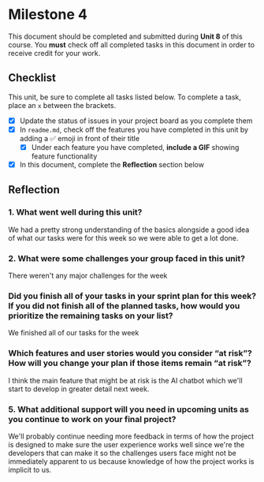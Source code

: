# Milestone 4

This document should be completed and submitted during **Unit 8** of this course. You **must** check off all completed tasks in this document in order to receive credit for your work.

## Checklist

This unit, be sure to complete all tasks listed below. To complete a task, place an `x` between the brackets.

- [x] Update the status of issues in your project board as you complete them
- [x] In `readme.md`, check off the features you have completed in this unit by adding a ✅ emoji in front of their title
  - [x] Under each feature you have completed, **include a GIF** showing feature functionality
- [x] In this document, complete the **Reflection** section below

## Reflection

### 1. What went well during this unit?

We had a pretty strong understanding of the basics alongside a good idea of what our tasks were for this week so we were able to get a lot done.  

### 2. What were some challenges your group faced in this unit?

There weren't any major challenges for the week

### Did you finish all of your tasks in your sprint plan for this week? If you did not finish all of the planned tasks, how would you prioritize the remaining tasks on your list?

We finished all of our tasks for the week

### Which features and user stories would you consider “at risk”? How will you change your plan if those items remain “at risk”?

I think the main feature that might be at risk is the AI chatbot which we'll start to develop in greater detail next week.

### 5. What additional support will you need in upcoming units as you continue to work on your final project?

We'll probably continue needing more feedback in terms of how the project is designed to make sure the user experience works well since we're the developers that can make it so the challenges users face might not be immediately apparent to us because knowledge of how the project works is implicit to us.
